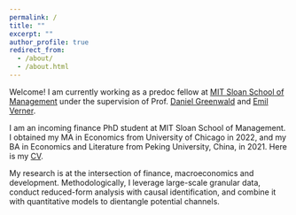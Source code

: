 ```yaml
---
permalink: /
title: ""
excerpt: ""
author_profile: true
redirect_from: 
  - /about/
  - /about.html
---
```


Welcome! I am currently working as a predoc fellow at [MIT Sloan School of Management](https://mitsloan.mit.edu/) under the supervision of Prof. [Daniel Greenwald](http://www.dlgreenwald.com/) and [Emil Verner](https://www.emilverner.com/).

I am an incoming finance PhD student at MIT Sloan School of Management. I obtained my MA in Economics from University of Chicago in 2022, and my BA in Economics and Literature from Peking University, China, in 2021. Here is my [CV](https://github.com/PaulWDai/PaulWDai.github.io/blob/master/files/CV_Paul_Dai.pdf).

My research is at the intersection of finance, macroeconomics and development. Methodologically, I leverage large-scale granular data, conduct reduced-form analysis with causal identification, and combine it with quantitative models to dientangle potential channels.

